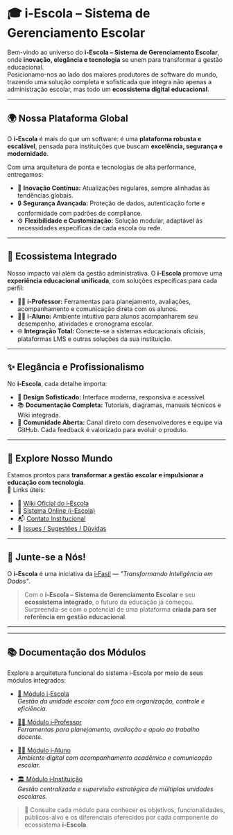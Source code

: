 # 🎓 i-Escola – Sistema de Gerenciamento Escolar

Bem-vindo ao universo do **i-Escola – Sistema de Gerenciamento Escolar**, onde **inovação, elegância e tecnologia** se unem para transformar a gestão educacional.  
Posicionamo-nos ao lado dos maiores produtores de software do mundo, trazendo uma solução completa e sofisticada que integra não apenas a administração escolar, mas todo um **ecossistema digital educacional**.

---

## 🌍 Nossa Plataforma Global

O **i‑Escola** é mais do que um software: é uma **plataforma robusta e escalável**, pensada para instituições que buscam **excelência, segurança e modernidade**.

Com uma arquitetura de ponta e tecnologias de alta performance, entregamos:

-   🚀 **Inovação Contínua:** Atualizações regulares, sempre alinhadas às tendências globais.
-   🔒 **Segurança Avançada:** Proteção de dados, autenticação forte e conformidade com padrões de compliance.
-   ⚙️ **Flexibilidade e Customização:** Solução modular, adaptável às necessidades específicas de cada escola ou rede.

---

## 🧩 Ecossistema Integrado

Nosso impacto vai além da gestão administrativa. O **i‑Escola** promove uma **experiência educacional unificada**, com soluções específicas para cada perfil:

-   👨‍🏫 **i‑Professor:** Ferramentas para planejamento, avaliações, acompanhamento e comunicação direta com os alunos.
-   👩‍🎓 **i‑Aluno:** Ambiente intuitivo para alunos acompanharem seu desempenho, atividades e cronograma escolar.
-   🌐 **Integração Total:** Conecte-se a sistemas educacionais oficiais, plataformas LMS e outras soluções da sua instituição.

---

## ✨ Elegância e Profissionalismo

No **i‑Escola**, cada detalhe importa:

-   🎨 **Design Sofisticado:** Interface moderna, responsiva e acessível.
-   📚 **Documentação Completa:** Tutoriais, diagramas, manuais técnicos e Wiki integrada.
-   🤝 **Comunidade Aberta:** Canal direto com desenvolvedores e equipe via GitHub. Cada feedback é valorizado para evoluir o produto.

---

## 📂 Explore Nosso Mundo

Estamos prontos para **transformar a gestão escolar e impulsionar a educação com tecnologia**.  
📎 Links úteis:

-   📄 [Wiki Oficial do i‑Escola](https://github.com/fabriciodemedeiros/i-Escola/wiki)
-   🚀 [Sistema Online (i-Escola)](https://fasil.criarsite.online/i-School/)
-   📬 [Contato Institucional](https://fasil.criarsite.online/contact)
-   🐛 [Issues / Sugestões / Dúvidas](https://github.com/fabriciodemedeiros/i-Escola/issues)

---

## 🚀 Junte-se a Nós!

O **i‑Escola** é uma iniciativa da [i‑Fasil](https://fasil.criarsite.online) — _"Transformando Inteligência em Dados"_.

> Com o **i‑Escola – Sistema de Gerenciamento Escolar** e seu **ecossistema integrado**, o futuro da educação já começou.  
> Surpreenda-se com o potencial de uma plataforma **criada para ser referência em gestão educacional**.

---
---

## 📚 Documentação dos Módulos

Explore a arquitetura funcional do sistema i‑Escola por meio de seus módulos integrados:

- [📘 Módulo i‑Escola](docs/01-modulos/01-i-Escola.md)  
  *Gestão da unidade escolar com foco em organização, controle e eficiência.*

- [👨‍🏫 Módulo i‑Professor](docs/01-modulos/02-i-Professor.md)  
  *Ferramentas para planejamento, avaliação e apoio ao trabalho docente.*

- [👩‍🎓 Módulo i‑Aluno](docs/01-modulos/03-i-Aluno.md)  
  *Ambiente digital com acompanhamento acadêmico e comunicação escolar.*

- [🏛️ Módulo i‑Instituição](docs/01-modulos/04-i-Instituicao.md)  
  *Gestão centralizada e supervisão estratégica de múltiplas unidades escolares.*

> 📌 Consulte cada módulo para conhecer os objetivos, funcionalidades, públicos-alvo e os diferenciais oferecidos por cada componente do ecossistema **i‑Escola**.

